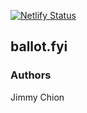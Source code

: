 [![Netlify Status](https://api.netlify.com/api/v1/badges/78dce639-08f4-4601-9d43-2d6dc1d96b19/deploy-status)](https://app.netlify.com/sites/ballotfyi/deploys)

## ballot.fyi

### Authors

Jimmy Chion
